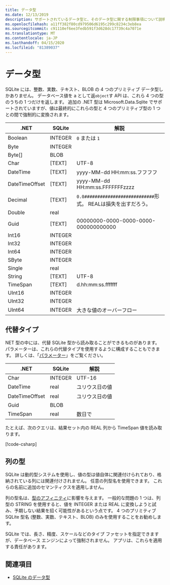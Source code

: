 ```yaml
---
title: データ型
ms.date: 12/13/2019
description: サポートされているデータ型と、そのデータ型に関する制限事項について説明します。
ms.openlocfilehash: a11ff382f80cd979506d6195c299c8234c3eb8ea
ms.sourcegitcommit: c91110ef6ee3fedb591f3d628dc17739c4a7071e
ms.translationtype: MT
ms.contentlocale: ja-JP
ms.lasthandoff: 04/15/2020
ms.locfileid: "81389037"
---
```

# <a name="data-types"></a>データ型

SQLite には、整数、実数、テキスト、BLOB の 4 つのプリミティブ データ型しかありません。 データベース値を a として返`object`す API は、これら 4 つの型のうちの 1 つだけを返します。 追加の .NET 型は Microsoft.Data.Sqlite でサポートされていますが、値は最終的にこれらの型と 4 つのプリミティブ型の 1 つとの間で強制的に変換されます。

| .NET           | SQLite  | 解説                                                       |
| -------------- | ------- | ------------------------------------------------------------- |
| Boolean        | INTEGER | `0` または `1`                                                    |
| Byte           | INTEGER |                                                               |
| Byte[]         | BLOB    |                                                               |
| Char           | [TEXT]    | UTF-8                                                         |
| DateTime       | [TEXT]    | yyyy-MM-dd HH:mm:ss.フフフフ                                   |
| DateTimeOffset | [TEXT]    | yyyy-MM-dd HH:mm:ss.FFFFFFFzzzz                                |
| Decimal        | [TEXT]    | `0.0###########################`形式。 REALは損失を出すだろう。 |
| Double         | real    |                                                               |
| Guid           | [TEXT]    | 00000000-0000-0000-0000-000000000000                          |
| Int16          | INTEGER |                                                               |
| Int32          | INTEGER |                                                               |
| Int64          | INTEGER |                                                               |
| SByte          | INTEGER |                                                               |
| Single         | real    |                                                               |
| String         | [TEXT]    | UTF-8                                                         |
| TimeSpan       | [TEXT]    | d.hh:mm:ss.fffffff                                            |
| UInt16         | INTEGER |                                                               |
| UInt32         | INTEGER |                                                               |
| UInt64         | INTEGER | 大きな値のオーバーフロー                                         |

## <a name="alternative-types"></a>代替タイプ

NET 型の中には、代替 SQLite 型から読み取ることができるものがあります。 パラメーターは、これらの代替タイプを使用するように構成することもできます。 詳しくは、「[パラメーター](parameters.md#alternative-types)」をご覧ください。

| .NET           | SQLite  | 解説          |
| -------------- | ------- | ---------------- |
| Char           | INTEGER | UTF-16           |
| DateTime       | real    | ユリウス日の値 |
| DateTimeOffset | real    | ユリウス日の値 |
| Guid           | BLOB    |                  |
| TimeSpan       | real    | 数日で          |

たとえば、次のクエリは、結果セット内の REAL 列から TimeSpan 値を読み取ります。

[!code-csharp[](../../../../samples/snippets/standard/data/sqlite/DateAndTimeSample/Program.cs?name=snippet_AlternativeType)]

## <a name="column-types"></a>列の型

SQLite は動的型システムを使用し、値の型は値自体に関連付けられており、格納されている列には関連付けされません。 任意の列型名を使用できます。 これらの名前に追加のセマンティクスを適用しません。

列の型名は、[型のアフィニティ](https://www.sqlite.org/datatype3.html#type_affinity)に影響を与えます。 一般的な問題の 1 つは、列型の STRING を使用すると、値を INTEGER または REAL に変換しようと試み、予期しない結果を招く可能性があるという点です。 4 つのプリミティブ SQLite 型名 (整数、実数、テキスト、BLOB) のみを使用することをお勧めします。

SQLite では、長さ、精度、スケールなどのタイプ ファセットを指定できますが、データベース エンジンによって強制されません。 アプリは、これらを適用する責任があります。

## <a name="see-also"></a>関連項目

- [SQLite のデータ型](https://www.sqlite.org/datatype3.html)
